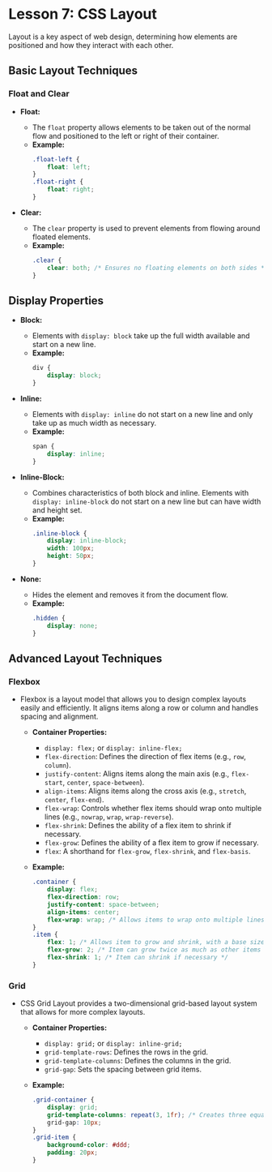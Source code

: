 # **Lesson 7: CSS Layout**

Layout is a key aspect of web design, determining how elements are positioned and how they interact with each other. 

## **Basic Layout Techniques**

### **Float and Clear**

- **Float:**
  - The `float` property allows elements to be taken out of the normal flow and positioned to the left or right of their container.
  - **Example:**
    ```css
    .float-left {
        float: left;
    }
    .float-right {
        float: right;
    }
    ```

- **Clear:**
  - The `clear` property is used to prevent elements from flowing around floated elements.
  - **Example:**
    ```css
    .clear {
        clear: both; /* Ensures no floating elements on both sides */
    }
    ```

## **Display Properties**

- **Block:**
  - Elements with `display: block` take up the full width available and start on a new line.
  - **Example:**
    ```css
    div {
        display: block;
    }
    ```

- **Inline:**
  - Elements with `display: inline` do not start on a new line and only take up as much width as necessary.
  - **Example:**
    ```css
    span {
        display: inline;
    }
    ```

- **Inline-Block:**
  - Combines characteristics of both block and inline. Elements with `display: inline-block` do not start on a new line but can have width and height set.
  - **Example:**
    ```css
    .inline-block {
        display: inline-block;
        width: 100px;
        height: 50px;
    }
    ```

- **None:**
  - Hides the element and removes it from the document flow.
  - **Example:**
    ```css
    .hidden {
        display: none;
    }
    ```

## **Advanced Layout Techniques**

### **Flexbox**

- Flexbox is a layout model that allows you to design complex layouts easily and efficiently. It aligns items along a row or column and handles spacing and alignment.

  - **Container Properties:**
    - `display: flex;` or `display: inline-flex;`
    - `flex-direction`: Defines the direction of flex items (e.g., `row`, `column`).
    - `justify-content`: Aligns items along the main axis (e.g., `flex-start`, `center`, `space-between`).
    - `align-items`: Aligns items along the cross axis (e.g., `stretch`, `center`, `flex-end`).
    - `flex-wrap`: Controls whether flex items should wrap onto multiple lines (e.g., `nowrap`, `wrap`, `wrap-reverse`).
    - `flex-shrink`: Defines the ability of a flex item to shrink if necessary.
    - `flex-grow`: Defines the ability of a flex item to grow if necessary.
    - `flex`: A shorthand for `flex-grow`, `flex-shrink`, and `flex-basis`.

  - **Example:**
    ```css
    .container {
        display: flex;
        flex-direction: row;
        justify-content: space-between;
        align-items: center;
        flex-wrap: wrap; /* Allows items to wrap onto multiple lines */
    }
    .item {
        flex: 1; /* Allows item to grow and shrink, with a base size of 0 */
        flex-grow: 2; /* Item can grow twice as much as other items */
        flex-shrink: 1; /* Item can shrink if necessary */
    }
    ```

### **Grid**

- CSS Grid Layout provides a two-dimensional grid-based layout system that allows for more complex layouts.

  - **Container Properties:**
    - `display: grid;` or `display: inline-grid;`
    - `grid-template-rows`: Defines the rows in the grid.
    - `grid-template-columns`: Defines the columns in the grid.
    - `grid-gap`: Sets the spacing between grid items.

  - **Example:**
    ```css
    .grid-container {
        display: grid;
        grid-template-columns: repeat(3, 1fr); /* Creates three equal-width columns */
        grid-gap: 10px;
    }
    .grid-item {
        background-color: #ddd;
        padding: 20px;
    }
    ```



<!--stackedit_data:
eyJoaXN0b3J5IjpbLTEyNzg2ODYxMjNdfQ==
-->
